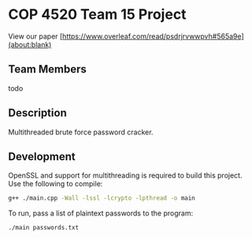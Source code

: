 # COP 4520 Team 15 Project
View our paper [https://www.overleaf.com/read/psdrjrvwwpvh#565a9e](about:blank)

## Team Members
todo

## Description
Multithreaded brute force password cracker.

## Development
OpenSSL and support for multithreading is required to build this project. Use the following to compile:
```bash
g++ ./main.cpp -Wall -lssl -lcrypto -lpthread -o main
```
To run, pass a list of plaintext passwords to the program:
```bash
./main passwords.txt
```
